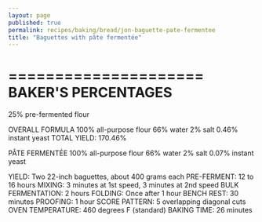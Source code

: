 ```yaml
---
layout: page
published: true
permalink: recipes/baking/bread/jon-baguette-pate-fermentee
title: "Baguettes with pâte fermentée"
---
```


=====================
BAKER'S PERCENTAGES
=====================
25% pre-fermented flour

OVERALL FORMULA
100% all-purpose flour
66% water
2% salt
0.46% instant yeast
TOTAL YIELD: 170.46%

PÂTE FERMENTÉE
100% all-purpose flour
66% water
2% salt
0.07% instant yeast

YIELD: Two 22-inch baguettes, about 400 grams each
PRE-FERMENT: 12 to 16 hours
MIXING: 3 minutes at 1st speed, 3 minutes at 2nd speed
BULK FERMENTATION: 2 hours
FOLDING: Once after 1 hour
BENCH REST: 30 minutes
PROOFING: 1 hour
SCORE PATTERN: 5 overlapping diagonal cuts
OVEN TEMPERATURE: 460 degrees F (standard)
BAKING TIME: 26 minutes

